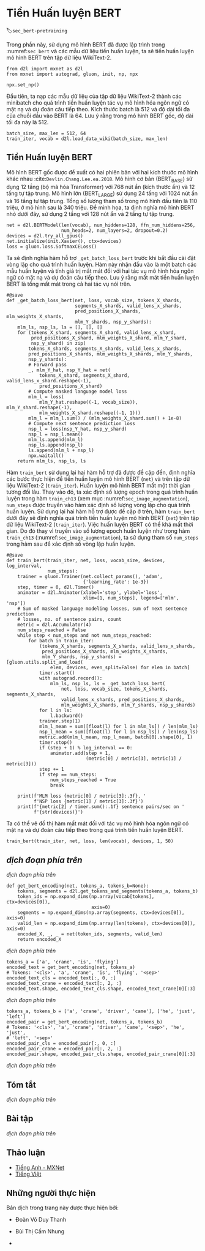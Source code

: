 <!-- ===================== Bắt đầu dịch Phần 1 ==================== -->
<!-- ========================================= REVISE - BẮT ĐẦU =================================== -->

<!--
# Pretraining BERT
-->

# Tiền Huấn luyện BERT
:label:`sec_bert-pretraining`


<!--
With the BERT model implemented in :numref:`sec_bert` and the pretraining examples generated from the WikiText-2 dataset in :numref:`sec_bert-dataset`, 
we will pretrain BERT on the WikiText-2 dataset in this section.
-->

Trong phần này, sử dụng mô hình BERT đã được lập trình trong  :numref:`sec_bert` và các mẫu dữ liệu tiền huấn luyện, ta sẽ tiền huấn luyện mô hình BERT trên tập dữ liệu WikiText-2.


```{.python .input  n=1}
from d2l import mxnet as d2l
from mxnet import autograd, gluon, init, np, npx

npx.set_np()
```


<!--
To start, we load the WikiText-2 dataset as minibatches of pretraining examples for masked language modeling and next sentence prediction.
The batch size is 512 and the maximum length of a BERT input sequence is 64.
Note that in the original BERT model, the maximum length is 512.
-->

Đầu tiên, ta nạp các mẫu dữ liệu của tập dữ liệu WikiText-2 thành các minibatch cho quá trình tiền huấn luyện tác vụ mô hình hóa ngôn ngữ có mặt nạ và dự đoán câu tiếp theo.
Kích thước batch là 512 và độ dài tối đa của chuỗi đầu vào BERT là 64.
Lưu ý rằng trong mô hình BERT gốc, độ dài tối đa này là 512.


```{.python .input  n=12}
batch_size, max_len = 512, 64
train_iter, vocab = d2l.load_data_wiki(batch_size, max_len)
```


<!--
## Pretraining BERT
-->

## Tiền Huấn luyện BERT

<!--
## *dịch đoạn phía trên*
-->

<!--
The original BERT has two versions of different model sizes :cite:`Devlin.Chang.Lee.ea.2018`.
The base model ($\text{BERT}_{\text{BASE}}$) uses 12 layers (Transformer encoder blocks) with 768 hidden units (hidden size) and 12 self-attention heads.
The large model ($\text{BERT}_{\text{LARGE}}$) uses 24 layers with 1024 hidden units and 16 self-attention heads.
Notably, the former has 110 million parameters while the latter has 340 million parameters.
For demonstration with ease, we define a small BERT, using 2 layers, 128 hidden units, and 2 self-attention heads.
-->

Mô hình BERT gốc được đề xuất có hai phiên bản với hai kích thước mô hình khác nhau :cite:`Devlin.Chang.Lee.ea.2018`.
Mô hình cơ bản ($\text{BERT}_{\text{BASE}}$) sử dụng 12 tầng (bộ mã hóa Transformer) với 768 nút ẩn (kích thước ẩn) và 12 tầng tự tập trung.
Mô hình lớn ($\text{BERT}_{\text{LARGE}}$) sử dụng 24 tầng với 1024 nút ẩn và 16 tầng tự tập trung.
Tổng số lượng tham số trong mô hình đầu tiên là 110 triệu, ở mô hình sau là 340 triệu.
Để minh họa, ta định nghĩa mô hình BERT nhỏ dưới đây, sử dụng 2 tầng với 128 nút ẩn và 2 tầng tự tập trung.


```{.python .input  n=14}
net = d2l.BERTModel(len(vocab), num_hiddens=128, ffn_num_hiddens=256,
                    num_heads=2, num_layers=2, dropout=0.2)
devices = d2l.try_all_gpus()
net.initialize(init.Xavier(), ctx=devices)
loss = gluon.loss.SoftmaxCELoss()
```


<!--
Before defining the training loop, we define a helper function `_get_batch_loss_bert`.
Given the shard of training examples, this function computes the loss for both the masked language modeling and next sentence prediction tasks.
Note that the final loss of BERT pretraining is just the sum of both the masked language modeling loss and the next sentence prediction loss.
-->

Ta sẽ định nghĩa hàm hỗ trợ `_get_batch_loss_bert` trước khi bắt đầu cài đặt vòng lặp cho quá trình huấn luyện.
Hàm này nhận đầu vào là một batch các mẫu huấn luyện và tính giá trị mất mát đối với hai tác vụ mô hình hóa ngôn ngữ có mặt nạ và dự đoán câu tiếp theo.
Lưu ý rằng mất mát tiền huấn luyện BERT là tổng mất mát trong cả hai tác vụ nói trên.


```{.python .input  n=16}
#@save
def _get_batch_loss_bert(net, loss, vocab_size, tokens_X_shards,
                         segments_X_shards, valid_lens_x_shards,
                         pred_positions_X_shards, mlm_weights_X_shards,
                         mlm_Y_shards, nsp_y_shards):
    mlm_ls, nsp_ls, ls = [], [], []
    for (tokens_X_shard, segments_X_shard, valid_lens_x_shard,
         pred_positions_X_shard, mlm_weights_X_shard, mlm_Y_shard,
         nsp_y_shard) in zip(
        tokens_X_shards, segments_X_shards, valid_lens_x_shards,
        pred_positions_X_shards, mlm_weights_X_shards, mlm_Y_shards,
        nsp_y_shards):
        # Forward pass
        _, mlm_Y_hat, nsp_Y_hat = net(
            tokens_X_shard, segments_X_shard, valid_lens_x_shard.reshape(-1),
            pred_positions_X_shard)
        # Compute masked language model loss
        mlm_l = loss(
            mlm_Y_hat.reshape((-1, vocab_size)), mlm_Y_shard.reshape(-1),
            mlm_weights_X_shard.reshape((-1, 1)))
        mlm_l = mlm_l.sum() / (mlm_weights_X_shard.sum() + 1e-8)
        # Compute next sentence prediction loss
        nsp_l = loss(nsp_Y_hat, nsp_y_shard)
        nsp_l = nsp_l.mean()
        mlm_ls.append(mlm_l)
        nsp_ls.append(nsp_l)
        ls.append(mlm_l + nsp_l)
        npx.waitall()
    return mlm_ls, nsp_ls, ls
```


<!--
Invoking the two aforementioned helper functions, the following `train_bert` function defines 
the procedure to pretrain BERT (`net`) on the WikiText-2 (`train_iter`) dataset.
Training BERT can take very long.
Instead of specifying the number of epochs for training as in the `train_ch13` function (see :numref:`sec_image_augmentation`), 
the input `num_steps` of the following function specifies the number of iteration steps for training.
-->

Hàm `train_bert` sử dụng lại hai hàm hỗ trợ đã được đề cập đến, định nghĩa các bước thực hiện để tiền huấn luyện mô hình BERT (`net`) và trên tập dữ liệu WikiText-2 (`train_iter`).
Huấn luyện mô hình BERT mất một thời gian tương đối lâu.
Thay vào đó, ta xác định số lượng epoch trong quá trình huấn luyện trong hàm `train_ch13` (xem mục :numref:`sec_image_augmentation`), `num_steps` được truyền vào hàm xác định số lượng vòng lặp cho quá trình huấn luyện.
Sử dụng lại hai hàm hỗ trợ được đề cập ở trên, hàm `train_bert` dưới đây  sẽ định nghĩa quá trình tiền huấn luyện mô hình BERT (`net`) trên tập dữ liệu WikiText-2 (`train_iter`).
Việc huấn luyện BERT có thể khá mất thời gian.
Do đó thay vì truyền vào số lượng epoch huấn luyện như trong hàm `train_ch13` (:numref:`sec_image_augmentation`), ta sử dụng tham số `num_steps` trong hàm sau để xác định số vòng lặp huấn luyện.


```{.python .input  n=17}
#@save
def train_bert(train_iter, net, loss, vocab_size, devices, log_interval,
               num_steps):
    trainer = gluon.Trainer(net.collect_params(), 'adam',
                            {'learning_rate': 1e-3})
    step, timer = 0, d2l.Timer()
    animator = d2l.Animator(xlabel='step', ylabel='loss',
                            xlim=[1, num_steps], legend=['mlm', 'nsp'])
    # Sum of masked language modeling losses, sum of next sentence prediction
    # losses, no. of sentence pairs, count
    metric = d2l.Accumulator(4)
    num_steps_reached = False
    while step < num_steps and not num_steps_reached:
        for batch in train_iter:
            (tokens_X_shards, segments_X_shards, valid_lens_x_shards,
             pred_positions_X_shards, mlm_weights_X_shards,
             mlm_Y_shards, nsp_y_shards) = [gluon.utils.split_and_load(
                elem, devices, even_split=False) for elem in batch]
            timer.start()
            with autograd.record():
                mlm_ls, nsp_ls, ls = _get_batch_loss_bert(
                    net, loss, vocab_size, tokens_X_shards, segments_X_shards,
                    valid_lens_x_shards, pred_positions_X_shards,
                    mlm_weights_X_shards, mlm_Y_shards, nsp_y_shards)
            for l in ls:
                l.backward()
            trainer.step(1)
            mlm_l_mean = sum([float(l) for l in mlm_ls]) / len(mlm_ls)
            nsp_l_mean = sum([float(l) for l in nsp_ls]) / len(nsp_ls)
            metric.add(mlm_l_mean, nsp_l_mean, batch[0].shape[0], 1)
            timer.stop()
            if (step + 1) % log_interval == 0:
                animator.add(step + 1,
                             (metric[0] / metric[3], metric[1] / metric[3]))
            step += 1
            if step == num_steps:
                num_steps_reached = True
                break

    print(f'MLM loss {metric[0] / metric[3]:.3f}, '
          f'NSP loss {metric[1] / metric[3]:.3f}')
    print(f'{metric[2] / timer.sum():.1f} sentence pairs/sec on '
          f'{str(devices)}')
```


<!--
We can plot both the masked language modeling loss and the next sentence prediction loss during BERT pretraining.
-->

Ta có thể vẽ đồ thị hàm mất mát đối với tác vụ mô hình hóa ngôn ngữ có mặt nạ và dự đoán câu tiếp theo trong quá trình tiền huấn luyện BERT.


```{.python .input  n=18}
train_bert(train_iter, net, loss, len(vocab), devices, 1, 50)
```

<!-- ===================== Kết thúc dịch Phần 1 ===================== -->

<!-- ===================== Bắt đầu dịch Phần 2 ===================== -->

<!--
## Representing Text with BERT
-->

## *dịch đoạn phía trên*


<!--
After pretraining BERT, we can use it to represent single text, text pairs, or any token in them.
The following function returns the BERT (`net`) representations for all tokens in `tokens_a` and `tokens_b`.
-->

*dịch đoạn phía trên*


```{.python .input}
def get_bert_encoding(net, tokens_a, tokens_b=None):
    tokens, segments = d2l.get_tokens_and_segments(tokens_a, tokens_b)
    token_ids = np.expand_dims(np.array(vocab[tokens], ctx=devices[0]),
                               axis=0)
    segments = np.expand_dims(np.array(segments, ctx=devices[0]), axis=0)
    valid_len = np.expand_dims(np.array(len(tokens), ctx=devices[0]), axis=0)
    encoded_X, _, _ = net(token_ids, segments, valid_len)
    return encoded_X
```


<!--
Consider the sentence "a crane is flying".
Recall the input representation of BERT as discussed in :numref:`subsec_bert_input_rep`.
After inserting special tokens “&lt;cls&gt;” (used for classification) and “&lt;sep&gt;” (used for separation), the BERT input sequence has a length of six.
Since zero is the index of the “&lt;cls&gt;” token, `encoded_text[:, 0, :]` is the BERT representation of the entire input sentence.
To evaluate the polysemy token "crane", we also print out the first three elements of the BERT representation of the token.
-->

*dịch đoạn phía trên*


```{.python .input}
tokens_a = ['a', 'crane', 'is', 'flying']
encoded_text = get_bert_encoding(net, tokens_a)
# Tokens: '<cls>', 'a', 'crane', 'is', 'flying', '<sep>'
encoded_text_cls = encoded_text[:, 0, :]
encoded_text_crane = encoded_text[:, 2, :]
encoded_text.shape, encoded_text_cls.shape, encoded_text_crane[0][:3]
```


<!--
Now consider a sentence pair "a crane driver came" and "he just left".
Similarly, `encoded_pair[:, 0, :]` is the encoded result of the entire sentence pair from the pretrained BERT.
Note that the first three elements of the polysemy token "crane" are different from those when the context is different.
This supports that BERT representations are context-sensitive.
-->

*dịch đoạn phía trên*


```{.python .input}
tokens_a, tokens_b = ['a', 'crane', 'driver', 'came'], ['he', 'just', 'left']
encoded_pair = get_bert_encoding(net, tokens_a, tokens_b)
# Tokens: '<cls>', 'a', 'crane', 'driver', 'came', '<sep>', 'he', 'just',
# 'left', '<sep>'
encoded_pair_cls = encoded_pair[:, 0, :]
encoded_pair_crane = encoded_pair[:, 2, :]
encoded_pair.shape, encoded_pair_cls.shape, encoded_pair_crane[0][:3]
```


<!--
In :numref:`chap_nlp_app`, we will fine-tune a pretrained BERT model
for downstream natural language processing applications.
-->

*dịch đoạn phía trên*


## Tóm tắt

<!--
* The original BERT has two versions, where the base model has 110 million parameters and the large model has 340 million parameters.
* After pretraining BERT, we can use it to represent single text, text pairs, or any token in them.
* In the experiment, the same token has different BERT representation when their contexts are different. This supports that BERT representations are context-sensitive.
-->

*dịch đoạn phía trên*


## Bài tập

<!--
1. In the experiment, we can see that the masked language modeling loss is significantly higher than the next sentence prediction loss. Why?
2. Set the maximum length of a BERT input sequence to be 512 (same as the original BERT model). 
Use the configurations of the original BERT model such as $\text{BERT}_{\text{LARGE}}$. 
Do you encounter any error when running this section? Why?
-->

*dịch đoạn phía trên*


<!-- ===================== Kết thúc dịch Phần 2 ===================== -->
<!-- ========================================= REVISE - KẾT THÚC ===================================-->


## Thảo luận
* [Tiếng Anh - MXNet](https://discuss.d2l.ai/t/390)
* [Tiếng Việt](https://forum.machinelearningcoban.com/c/d2l)


## Những người thực hiện
Bản dịch trong trang này được thực hiện bởi:
<!--
Tác giả của mỗi Pull Request điền tên mình và tên những người review mà bạn thấy
hữu ích vào từng phần tương ứng. Mỗi dòng một tên, bắt đầu bằng dấu `*`.
Tên đầy đủ của các reviewer có thể được tìm thấy tại https://github.com/aivivn/d2l-vn/blob/master/docs/contributors_info.md
-->

* Đoàn Võ Duy Thanh
<!-- Phần 1 -->
* Bùi Thị Cẩm Nhung

<!-- Phần 2 -->
* 
